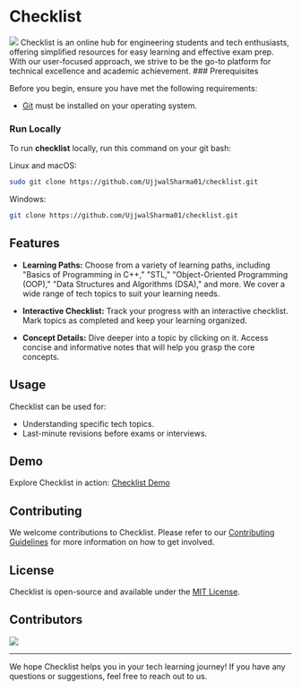 # Checklist
<img src="Images/hacktoberfest2023.png">
Checklist is an online hub for engineering students and tech enthusiasts, offering simplified resources for easy learning and effective exam prep. With our user-focused approach, we strive to be the go-to platform for technical excellence and academic achievement.
### Prerequisites

Before you begin, ensure you have met the following requirements:

* [Git](https://git-scm.com/downloads "Download Git") must be installed on your operating system.

### Run Locally

To run **checklist** locally, run this command on your git bash:

Linux and macOS:

```bash
sudo git clone https://github.com/UjjwalSharma01/checklist.git
```

Windows:

```bash
git clone https://github.com/UjjwalSharma01/checklist.git
```

## Features

- **Learning Paths:** Choose from a variety of learning paths, including "Basics of Programming in C++," "STL," "Object-Oriented Programming (OOP)," "Data Structures and Algorithms (DSA)," and more. We cover a wide range of tech topics to suit your learning needs.

- **Interactive Checklist:** Track your progress with an interactive checklist. Mark topics as completed and keep your learning organized.

- **Concept Details:** Dive deeper into a topic by clicking on it. Access concise and informative notes that will help you grasp the core concepts.

## Usage

Checklist can be used for:

- Understanding specific tech topics.
- Last-minute revisions before exams or interviews.

## Demo

Explore Checklist in action: [Checklist Demo](https://checklist-theta.vercel.app/)

## Contributing

We welcome contributions to Checklist. Please refer to our [Contributing Guidelines](Contributing.md) for more information on how to get involved.

## License

Checklist is open-source and available under the [MIT License](LICENSE).

## Contributors

<a href="https://github.com/UjjwalSharma01/checklist/graphs/contributors">
  <img src="https://contrib.rocks/image?repo=UjjwalSharma01/checklist" />
</a>

---

We hope Checklist helps you in your tech learning journey! If you have any questions or suggestions, feel free to reach out to us.
